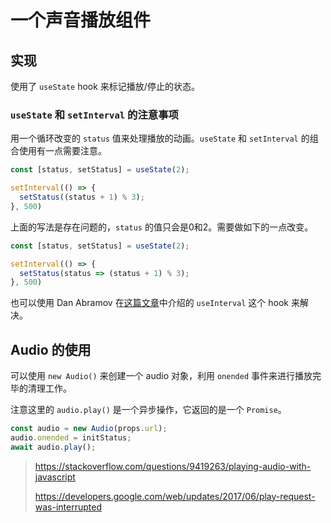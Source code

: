 
# 一个声音播放组件

## 实现

使用了 `useState` hook 来标记播放/停止的状态。

### `useState` 和 `setInterval` 的注意事项

用一个循环改变的 `status` 值来处理播放的动画。`useState` 和 `setInterval` 的组合使用有一点需要注意。

```js
const [status, setStatus] = useState(2);

setInterval(() => {
  setStatus((status + 1) % 3);
}, 500)
```

上面的写法是存在问题的，`status` 的值只会是0和2。需要做如下的一点改变。

```js
const [status, setStatus] = useState(2);

setInterval(() => {
  setStatus(status => (status + 1) % 3);
}, 500)
```

也可以使用 Dan Abramov 在[这篇文章](https://overreacted.io/making-setinterval-declarative-with-react-hooks/)中介绍的 `useInterval` 这个 hook 来解决。


## Audio 的使用

可以使用 `new Audio()` 来创建一个 audio 对象，利用 `onended` 事件来进行播放完毕的清理工作。

注意这里的 `audio.play()` 是一个异步操作，它返回的是一个 `Promise`。

```js
const audio = new Audio(props.url);
audio.onended = initStatus;
await audio.play();
```

> https://stackoverflow.com/questions/9419263/playing-audio-with-javascript
> 
> https://developers.google.com/web/updates/2017/06/play-request-was-interrupted


